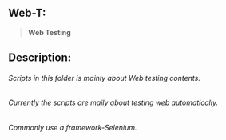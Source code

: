 ## **Web-T:**
>**Web Testing**

## **Description:**
###### Scripts in this folder is mainly about Web testing contents.
###### Currently the scripts are maily about testing web automatically.
###### Commonly use a framework-Selenium.
